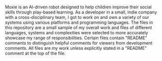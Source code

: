 Moxie is an AI-driven robot designed to help children improve their social skills through play-based learning. As a developer in a small, indie company with a cross-disciplinary team, I got to work on and own a variety of our systems using various platforms and programming languages. The files in this repository are a small sample of my overall work and files of different languages, systems and complexities were selected to more accurately showcase my range of responsibilities. Certain files contain "README" comments to distinguish helpful comments for viewers from development comments. All files are my work unless explicitly stated in a "README" comment at the top of the file.
